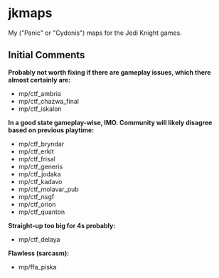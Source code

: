 # jkmaps
My ("Panic" or "Cydonis") maps for the Jedi Knight games.

## Initial Comments

**Probably not worth fixing if there are gameplay issues, which there almost certainly are:**
- mp/ctf_ambria
- mp/ctf_chazwa_final
- mp/ctf_iskalon

**In a good state gameplay-wise, IMO. Community will likely disagree based on previous playtime:**

- mp/ctf_bryndar
- mp/ctf_erkit
- mp/ctf_frisal
- mp/ctf_generis
- mp/ctf_jodaka
- mp/ctf_kadavo
- mp/ctf_molavar_pub
- mp/ctf_nsgf
- mp/ctf_orion
- mp/ctf_quanton

**Straight-up too big for 4s probably:**

- mp/ctf_delaya

**Flawless (sarcasm):**
- mp/ffa_piska
